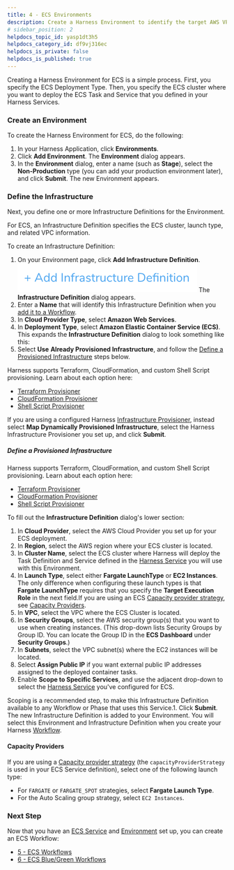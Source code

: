 ```yaml
---
title: 4 - ECS Environments
description: Create a Harness Environment to identify the target AWS VPC for your ECS deployment.
# sidebar_position: 2
helpdocs_topic_id: yasp1dt3h5
helpdocs_category_id: df9vj316ec
helpdocs_is_private: false
helpdocs_is_published: true
---
```


Creating a Harness Environment for ECS is a simple process. First, you specify the ECS Deployment Type. Then, you specify the ECS cluster where you want to deploy the ECS Task and Service that you defined in your Harness Services.


### Create an Environment

To create the Harness Environment for ECS, do the following:

1. In your Harness Application, click **Environments**.
2. Click **Add Environment**. The **Environment** dialog appears.
3. In the **Environment** dialog, enter a name (such as **Stage**), select the **Non-Production** type (you can add your production environment later), and click **Submit**. The new Environment appears.


### Define the Infrastructure

Next, you define one or more Infrastructure Definitions for the Environment.

For ECS, an Infrastructure Definition specifies the ECS cluster, launch type, and related VPC information.

To create an Infrastructure Definition:

1. On your Environment page, click **Add Infrastructure Definition**.
   ![](./static/ecs-environments-91.png)
   The **Infrastructure Definition** dialog appears.
2. Enter a **Name** that will identify this Infrastructure Definition when you [add it to a Workflow](ecs-workflows.md).
3. In **Cloud Provider Type**, select **Amazon Web Services**.
4. In **Deployment Type**, select **Amazon Elastic Container Service (ECS)**. This expands the **Infrastructure Definition** dialog to look something like this:
5. Select **Use** **Already Provisioned Infrastructure**, and follow the [Define a Provisioned Infrastructure](#define_provisioned_infrastructure) steps below.

Harness supports Terraform, CloudFormation, and custom Shell Script provisioning. Learn about each option here:

* [Terraform Provisioner](../../terraform-category/terrform-provisioner.md)
* [CloudFormation Provisioner](../cloudformation-category/cloud-formation-provisioner.md)
* [Shell Script Provisioner](https://docs.harness.io/article/1m3p7phdqo-shell-script-provisioner)

If you are using a configured Harness [Infrastructure Provisioner](https://docs.harness.io/article/o22jx8amxb-add-an-infra-provisioner), instead select **Map Dynamically Provisioned Infrastructure**, select the Harness Infrastructure Provisioner you set up, and click **Submit**.
##### Define a Provisioned Infrastructure

Harness supports Terraform, CloudFormation, and custom Shell Script provisioning. Learn about each option here:

* [Terraform Provisioner](../../terraform-category/terrform-provisioner.md)
* [CloudFormation Provisioner](../cloudformation-category/cloud-formation-provisioner.md)
* [Shell Script Provisioner](https://docs.harness.io/article/1m3p7phdqo-shell-script-provisioner)

To fill out the **Infrastructure Definition** dialog's lower section:

1. In **Cloud Provider**, select the AWS Cloud Provider you set up for your ECS deployment.
2. In **Region**, select the AWS region where your ECS cluster is located.
3. In **Cluster Name**, select the ECS cluster where Harness will deploy the Task Definition and Service defined in the [Harness Service](ecs-services.md) you will use with this Environment.
4. In **Launch Type**, select either **Fargate LaunchType** or **EC2 Instances**.  
The only difference when configuring these launch types is that **Fargate LaunchType** requires that you specify the **Target Execution Role** in the next field.If you are using an ECS [Capacity provider strategy](https://docs.aws.amazon.com/AmazonECS/latest/developerguide/service_definition_parameters.html#sd-capacityproviderstrategy), see [Capacity Providers](ecs-environments.md#capacity-providers).
5. In **VPC**, select the VPC where the ECS Cluster is located.
6. In **Security Groups**, select the AWS security group(s) that you want to use when creating instances. (This drop-down lists Security Groups by Group ID. You can locate the Group ID in the **ECS Dashboard** under **Security Groups**.)
7. In **Subnets**, select the VPC subnet(s) where the EC2 instances will be located.
8. Select **Assign Public IP** if you want external public IP addresses assigned to the deployed container tasks.
9. Enable **Scope to Specific Services**, and use the adjacent drop-down to select the [Harness Service](ecs-services.md) you've configured for ECS.

Scoping is a recommended step, to make this Infrastructure Definition available to any Workflow or Phase that uses this Service.1. Click **Submit**. The new Infrastructure Definition is added to your Environment. You will select this Environment and Infrastructure Definition when you create your Harness [Workflow](ecs-workflows.md).

#### Capacity Providers

If you are using a [Capacity provider strategy](https://docs.aws.amazon.com/AmazonECS/latest/developerguide/service_definition_parameters.html#sd-capacityproviderstrategy) (the `capacityProviderStrategy` is used in your ECS Service definition), select one of the following launch type: 

* For `FARGATE` or `FARGATE_SPOT` strategies, select **Fargate Launch Type**.
* For the Auto Scaling group strategy, select `EC2 Instances`.

### Next Step

Now that you have an [ECS Service](ecs-services.md) and [Environment](ecs-environments.md) set up, you can create an ECS Workflow:

* [5 - ECS Workflows](ecs-workflows.md)
* [6 - ECS Blue/Green Workflows](ecs-blue-green-workflows.md)

